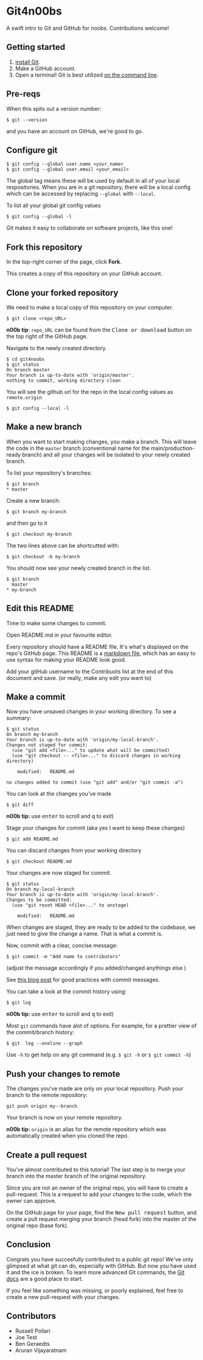 # Git4n00bs

A swift intro to Git and GitHub for noobs. Contributions welcome!

## Getting started

1. [install Git](https://git-scm.com/book/en/v1/Getting-Started-Installing-Git).  
1. Make a GitHub account.
1. Open a terminal!
Git is best utilized [on the command line](https://git-scm.com/book/en/v2/Getting-Started-The-Command-Line).

## Pre-reqs
When this spits out a version number:
```
$ git --version
```
and you have an account on GitHub, we're good to go.

## Configure git
```
$ git config --global user.name <your_name>
$ git config --global user.email <your_email>
```
The global tag means these will be used by default in all of your local respositories. When you are in a git repository, there will be a local config which can be accessed by replacing `--global` with `--local`.

To list all your global git config values
```
$ git config --global -l
```

Git makes it easy to collaborate on software projects, like this one!

## Fork this repository
In the top-right corner of the page, click **Fork**.

This creates a copy of this repository on your GitHub account.

## Clone your forked repository
We need to make a local copy of this repository on your computer.
```
$ git clone <repo_URL>
```
**n00b tip**: `repo_URL` can be found from the <kbd>Clone or download</kbd> button on the top right of the GitHub page.

Navigate to the newly created directory.
```
$ cd git4noobs
$ git status
On branch master
Your branch is up-to-date with 'origin/master'.
nothing to commit, working directory clean
```

You will see the github url for the repo in the local config values as `remote.origin`
```
$ git config --local -l

```

## Make a new branch
When you want to start making changes, you make a branch. This will leave the code in the `master` branch (conventional name for the main/production-ready branch) and all your changes will be isolated to your newly created branch.

To list your repository's branches:
```
$ git branch
* master
```

Create a new branch:
```
$ git branch my-branch
```
and then go to it
```
$ git checkout my-branch
```

The two lines above can be shortcutted with:
```
$ git checkout -b my-branch
```

You should now see your newly created branch in the list.
```
$ git branch
  master
* my-branch
```

## Edit this README
Time to make some changes to commit.  

Open README.md in your favourite editor.

Every repository should have a README file. It's what's displayed on the repo's GitHub page. This README is a [markdown file](https://learn.getgrav.org/content/markdown), which has an easy to use syntax for making your README look good.

Add your gitHub username to the Contribuots list at the end of this document and save.
(or really, make any edit you want to)

## Make a commit
Now you have unsaved changes in your working directory. To see a summary:
```
$ git status
On branch my-branch
Your branch is up-to-date with 'origin/my-local-branch'.
Changes not staged for commit:
  (use "git add <file>..." to update what will be committed)
  (use "git checkout -- <file>..." to discard changes in working directory)

	modified:   README.md

no changes added to commit (use "git add" and/or "git commit -a")
```
You can look at the changes you've made
```
$ git diff
```
**n00b tip:** use <kbd>enter</kbd> to scroll and <kbd>q</kbd> to exit)

Stage your changes for commit (aka yes I want to keep these changes)
```
$ git add README.md
```
You can discard changes from your working directory
```
$ git checkout README.md
```
Your changes are now staged for commit.
```
$ git status
On branch my-local-branch
Your branch is up-to-date with 'origin/my-local-branch'.
Changes to be committed:
  (use "git reset HEAD <file>..." to unstage)

	modified:   README.md
```
When changes are staged, they are ready to be added to the codebase, we just
need to give the change a name. That is what a commit is.

Now, commit with a clear, concise message:
```
$ git commit -m "Add name to contributors"
```
(adjust the message accordingly if you added/changed anythings else )
<!-- TODO: git messages in editor and git config to set default editor -->

See [this blog post](https://chris.beams.io/posts/git-commit/) for good practices with commit messages.

You can take a look at the commit history using:
```
$ git log
```  
**n00b tip:** use <kbd>enter</kbd> to scroll and <kbd>q</kbd> to exit)  

Most `git` commands have alot of options. For example, for a prettier view of the commit/branch history:
```
$ git  log --oneline --graph
```
Use `-h` to get help on any git command (e.g. `$ git -h` or `$ git commit -h`)

## Push your changes to remote

The changes you've made are only on your local repository. Push your branch to the remote repository:
```
git push origin my--branch
```
Your branch is now on your remote repository.

**n00b tip:** `origin` is an alias for the remote repository which was automatically created when you cloned the repo.

## Create a pull request
You've almost contributed to this tutorial!
The last step is to merge your branch into the master branch of the original repository.

Since you are not an owner of the original repo, you will have to create a pull-request.
This is a request to add your changes to the code, which the owner can approve.

On the GitHub page for your page, find the <kbd>New pull request</kbd> button, and create a pull request merging your branch (head fork) into the master of the original repo (base fork).

## Conclusion

Congrats you have succesfully contributed to a public git repo!
We've only glimpsed at what git can do, especially with GitHub. But now you have used
it and the ice is broken.
To learn more advanced Git commands, the [Git docs](https://git-scm.com/docs) are
a good place to start.

If you feel like something was missing, or poorly explained, feel free to create a new pull-request with your changes.

## Contributors
- Russell Pollari
- Joe Test
- Ben Geraedts
- Aruran Vijayaratnam